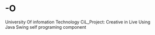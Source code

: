 # -O
University Of infomation Technology
CiL_Project: Creative in Live
Using Java Swing
self programing component
